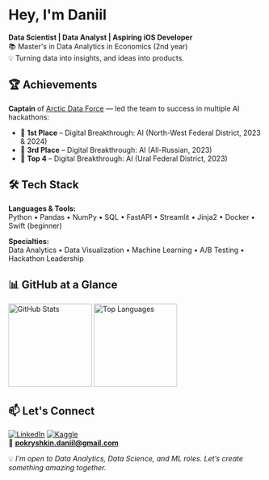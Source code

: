 # Hey, I'm Daniil

**Data Scientist | Data Analyst | Aspiring iOS Developer**  
📚 Master's in Data Analytics in Economics (2nd year)  
💡 Turning data into insights, and ideas into products.


## 🏆 Achievements

**Captain** of [Arctic Data Force](https://github.com/Arctic-Data-Force) — led the team to success in multiple AI hackathons:  
- 🥇 **1st Place** – Digital Breakthrough: AI (North-West Federal District, 2023 & 2024)  
- 🥉 **3rd Place** – Digital Breakthrough: AI (All-Russian, 2023)  
- 📍 **Top 4** – Digital Breakthrough: AI (Ural Federal District, 2023)  


## 🛠 Tech Stack

**Languages & Tools:**  
Python • Pandas • NumPy • SQL • FastAPI • Streamlit • Jinja2 • Docker • Swift (beginner)  

**Specialties:**  
Data Analytics • Data Visualization • Machine Learning • A/B Testing • Hackathon Leadership


## 📊 GitHub at a Glance

<!-- Stats -->
<p align="left">
  <img
    src="https://github-readme-stats.vercel.app/api?username=dstish&show_icons=true&bg_color=FFFFFF&title_color=0A66C2&text_color=2E3A59&icon_color=0A66C2&border_color=E4E2E2"
    height="165"
    alt="GitHub Stats"
  />
  <img
    src="https://github-readme-stats.vercel.app/api/top-langs/?username=dstish&layout=compact&bg_color=FFFFFF&title_color=0A66C2&text_color=2E3A59&border_color=E4E2E2"
    height="165"
    alt="Top Languages"
  />
</p>

## 📫 Let's Connect

[![LinkedIn](https://img.shields.io/badge/LinkedIn-blue?logo=linkedin&logoColor=white&style=for-the-badge)](https://www.linkedin.com/in/pokryshkin-daniil)
[![Kaggle](https://img.shields.io/badge/Kaggle-20BEFF?logo=kaggle&logoColor=white&style=for-the-badge)](https://www.kaggle.com/dsitsh)  
📧 **pokryshkin.daniil@gmail.com**

💡 *I’m open to Data Analytics, Data Science, and ML roles. Let’s create something amazing together.*
